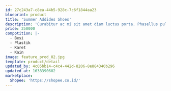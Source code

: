 ```yaml
---
id: 27c243a7-c8ea-44b5-928c-7c6f1844aa23
blueprint: product
title: 'Summer Addides Shoes'
description: 'Curabitur ac mi sit amet diam luctus porta. Phasellus pulvinar sagittis diam, et scelerisque ipsum lobortis nec.'
price: 250000
compotition: |-
  - Besi
  - Plastik
  - Karet
  - Kain
image: feature_prod_02.jpg
template: product/detail
updated_by: 4c05bb14-c4c4-442d-8206-8e884340b296
updated_at: 1638390602
marketplace:
  Shopee: 'https://shopee.co.id/'
---
```

